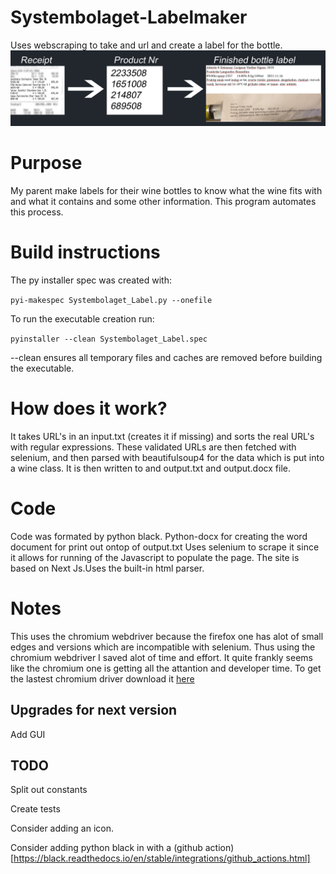 # Systembolaget-Labelmaker
Uses webscraping to take and url and create a label for the bottle.
![Preview of program](https://github.com/chakeson/Systembolaget-Labelmaker/blob/main/base.png)

# Purpose
My parent make labels for their wine bottles to know what the wine fits with and what it contains and some other information.
This program automates this process. 


# Build instructions
The py installer spec was created with:

```pyi-makespec Systembolaget_Label.py --onefile```

To run the executable creation run:

```pyinstaller --clean Systembolaget_Label.spec```

--clean ensures all temporary files and caches are removed before building the executable.



# How does it work?
It takes URL's in an input.txt (creates it if missing) and sorts the real URL's with regular expressions.
These validated URLs are then fetched with selenium, and then parsed with beautifulsoup4 for the data which is put into a wine class.
It is then written to and output.txt and output.docx file.

# Code
Code was formated by python black. Python-docx for creating the word document for print out ontop of output.txt
Uses selenium to scrape it since it allows for running of the Javascript to populate the page. The site is based on Next Js.Uses the built-in html parser.

# Notes

This uses the chromium webdriver because the firefox one has alot of small edges and versions which are incompatible with selenium. Thus using the chromium webdriver I saved alot of time and effort. It quite frankly seems like the chromium one is getting all the attantion and developer time. To get the lastest chromium driver download it [here](https://chromedriver.chromium.org/downloads)

## Upgrades for next version
Add GUI

## TODO

Split out constants

Create tests

Consider adding an icon.

Consider adding python black in with a (github action)[https://black.readthedocs.io/en/stable/integrations/github_actions.html]
